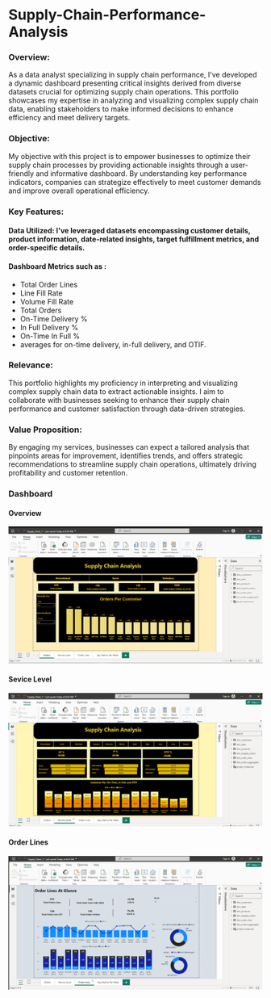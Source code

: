 # Supply-Chain-Performance-Analysis


### Overview:

As a data analyst specializing in supply chain performance, I've developed a dynamic dashboard presenting critical insights derived from diverse datasets crucial for optimizing supply chain operations. This portfolio showcases my expertise in analyzing and visualizing complex supply chain data, enabling stakeholders to make informed decisions to enhance efficiency and meet delivery targets.

### Objective:

My objective with this project is to empower businesses to optimize their supply chain processes by providing actionable insights through a user-friendly and informative dashboard. By understanding key performance indicators, companies can strategize effectively to meet customer demands and improve overall operational efficiency.

### Key Features:

#### Data Utilized: I've leveraged datasets encompassing customer details, product information, date-related insights, target fulfillment metrics, and order-specific details.

#### Dashboard Metrics such as :

- Total Order Lines
- Line Fill Rate
- Volume Fill Rate
- Total Orders
- On-Time Delivery %
- In Full Delivery %
- On-Time In Full %
- averages for on-time delivery, in-full delivery, and OTIF.


### Relevance:

This portfolio highlights my proficiency in interpreting and visualizing complex supply chain data to extract actionable insights. I aim to collaborate with businesses seeking to enhance their supply chain performance and customer satisfaction through data-driven strategies.

### Value Proposition:

By engaging my services, businesses can expect a tailored analysis that pinpoints areas for improvement, identifies trends, and offers strategic recommendations to streamline supply chain operations, ultimately driving profitability and customer retention.

### Dashboard 

#### Overview 
![Orders](https://github.com/AhmedRabie01/Supply-Chain-Performance-Analysis/blob/main/Photo/2023-11-26.png?raw=true)

#### Sevice Level 
![Sevice Level](https://github.com/AhmedRabie01/Supply-Chain-Performance-Analysis/blob/main/Photo/2023-11-26%20(1).png?raw=true)

#### Order Lines
![Order Lines](https://github.com/AhmedRabie01/Supply-Chain-Performance-Analysis/blob/main/Photo/2023-11-26%20(2).png?raw=true)
